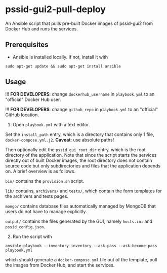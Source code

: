 # pssid-gui2-pull-deploy
An Ansible script that pulls pre-built Docker images of pssid-gui2 from Docker Hub
and runs the services.

## Prerequisites
* Ansible is installed locally. If not, install it with
```
sudo apt-get update && sudo apt-get install ansible
```

## Usage
!!! **FOR DEVELOPERS**: change `dockerhub_username` in `playbook.yml` to 
an "official" Docker Hub user.

!!! **FOR DEVELOPERS**: change `github_repo` in `playbook.yml` to 
an "official" GitHub location.

1. Open `playbook.yml` with a text editor.

Set the `install_path` entry, which is a directory that contains only 1 file,
`docker-compose.yml.j2`. **Caveat**: use absolute paths!

Then optionally edit the `pssid_gui_root_dir` entry, which is the root directory
of the application. Note that since the script starts the services directly out of
built Docker images, the root directory does not contain source code but only 
subdirectories and files that the application depends on. A brief overview is as 
follows.

`bin/` contains the `provision.sh` script.

`lib/` contains, `archivers/` and `tests/`, which contain the form
templates for the archivers and tests pages.

`mongo/` contains database files automatically managed by MongoDB that users do not
have to manage explicitly.

`output/` contains the files generated by the GUI, namely `hosts.ini` and 
`pssid_config.json`.

2. Run the script with
```
ansible-playbook --inventory inventory --ask-pass --ask-become-pass playbook.yml
```
which should generate a `docker-compose.yml` file out of the template, pull the 
images from Docker Hub, and start the services.
